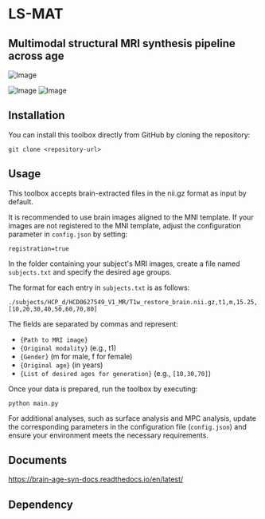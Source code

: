 # LS-MAT

## Multimodal structural MRI synthesis pipeline across age

![Image](https://github.com/user-attachments/assets/148e2ecc-2d71-4b31-a3a4-78ab5ae98a66)



![Image](https://github.com/user-attachments/assets/41ebacab-60f2-4b02-92f7-5b4c818ebabd)
![Image](https://github.com/user-attachments/assets/e6772f6e-a776-4a3f-afff-d4f079fef383)


## Installation

You can install this toolbox directly from GitHub by cloning the repository:

```
git clone <repository-url>
```

## Usage

This toolbox accepts brain-extracted files in the nii.gz format as input by default.

It is recommended to use brain images aligned to the MNI template. If your images are not registered to the MNI template, adjust the configuration parameter in `config.json` by setting:

```
registration=true
```

In the folder containing your subject's MRI images, create a file named `subjects.txt` and specify the desired age groups.

The format for each entry in `subjects.txt` is as follows:

```
./subjects/HCP_d/HCD0627549_V1_MR/T1w_restore_brain.nii.gz,t1,m,15.25,[10,20,30,40,50,60,70,80]
```

The fields are separated by commas and represent:

* `{Path to MRI image}`
* `{Original modality}` (e.g., t1)
* `{Gender}` (m for male, f for female)
* `{Original age}` (in years)
* `{List of desired ages for generation}` (e.g., `[10,30,70]`)

Once your data is prepared, run the toolbox by executing:

```
python main.py
```

For additional analyses, such as surface analysis and MPC analysis, update the corresponding parameters in the configuration file (`config.json`) and ensure your environment meets the necessary requirements.


## Documents
https://brain-age-syn-docs.readthedocs.io/en/latest/

## Dependency

